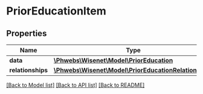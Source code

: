 # PriorEducationItem

## Properties
Name | Type | Description | Notes
------------ | ------------- | ------------- | -------------
**data** | [**\Phwebs\Wisenet\Model\PriorEducation**](PriorEducation.md) |  | [optional] 
**relationships** | [**\Phwebs\Wisenet\Model\PriorEducationRelationships**](PriorEducationRelationships.md) |  | [optional] 

[[Back to Model list]](../../README.md#documentation-for-models) [[Back to API list]](../../README.md#documentation-for-api-endpoints) [[Back to README]](../../README.md)

